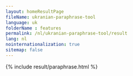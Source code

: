 ```yaml
---
layout: homeResultPage
fileName: ukranian-paraphrase-tool
language: uk
folderName : features
permalink: /nl/ukranian-paraphrase-tool/result
lang: nl
nointernationalization: true
sitemap: false
---
```

{% include result/paraphrase.html %}

<script src="/js/result/paraprashing.js" data-foldername="{{page.folderName}}" data-lang="{{page.lang}}"></script>